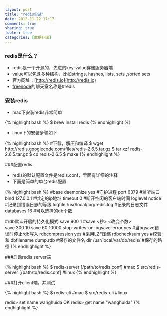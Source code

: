 ```yaml
---
layout: post
title: "redis实战"
date: 2012-11-22 17:17
comments: true
sharing: true
footer: true
categories: [数据存储]
---
```


### redis是什么？

+ redis是一个开源的，先进的key-value存储服务器端
+ value可以包含多种结构，比如strings, hashes, lists, sets ,sorted sets
+ 官方网址：[http://redis.io](http://redis.io)
+ [freenode](/blog/2012/10/13/irc-irssishi-yong-jiao-cheng/)的聊天室名称是#redis

<!-- more -->

### 安装redis

+ mac下安装redis非常简单

{% highlight bash %}
$ brew install redis
{% endhighlight %}

+ linux下的安装步骤如下

{% highlight bash %}
#下载，解压和编译
$ wget http://redis.googlecode.com/files/redis-2.6.5.tar.gz
$ tar xzf redis-2.6.5.tar.gz
$ cd redis-2.6.5
$ make
{% endhighlight %}

###配置redis

+ redis的默认配置文件是redis.conf，里面有详细的注释
+ 下面是简单的单台redis配置

{% highlight bash %}
#base
daemonize yes                       #守护进程
port 6379                           #监听端口
bind 127.0.0.1                      #绑定的ip地址
timeout 0                           #断开空闲的客户端时间
loglevel notice                     #记录到错误日志的等级
logfile /usr/local/log/redis.log    #记录的日志文件
databases 16                        #可以选择的db个数

#rdb默认开启的持久化模式
save 900 1                          #save <秒> <改变个数>             
save 300 10
save 60 10000
stop-writes-on-bgsave-error yes     #当bgsave错误时停止rdb写入
rdbcompression yes                  #采用LZF压缩
rdbchecksum yes                     #校验和
dbfilename dump.rdb                 #保存的文件名
dir /usr/local/var/db/redis/        #保存的路径
{% endhighlight %}

###启动redis server端

{% highlight bash %}
$ redis-server [/path/to/redis.conf]         #mac
$ src/redis-server [/path/to/redis.conf]     #linux
{% endhighlight %}

###打开client端，并测试

{% highlight bash %}
$ redis-cli             #mac
$ src/redis-cli         #linux

redis> set name wanghuida 
OK
redis> get name
"wanghuida"
{% endhighlight %}


